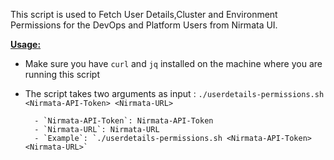 This script is used to Fetch User Details,Cluster and Environment Permissions for the DevOps and Platform Users from Nirmata UI.

<ins>**Usage:**</ins>
- Make sure you have `curl` and `jq` installed on the machine where you are running this script
- The script takes two arguments as input : `./userdetails-permissions.sh <Nirmata-API-Token> <Nirmata-URL>`
        
        - `Nirmata-API-Token`: Nirmata-API-Token
        - `Nirmata-URL`: Nirmata-URL
        - `Example`: `./userdetails-permissions.sh <Nirmata-API-Token> <Nirmata-URL>`


